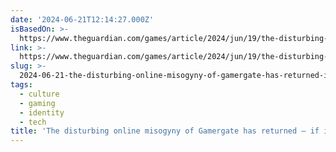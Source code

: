 ```yaml
---
date: '2024-06-21T12:14:27.000Z'
isBasedOn: >-
  https://www.theguardian.com/games/article/2024/jun/19/the-disturbing-online-misogyny-of-gamergate-has-returned-if-it-ever-went-away?CMP=Share_AndroidApp_Other
link: >-
  https://www.theguardian.com/games/article/2024/jun/19/the-disturbing-online-misogyny-of-gamergate-has-returned-if-it-ever-went-away?CMP=Share_AndroidApp_Other
slug: >-
  2024-06-21-the-disturbing-online-misogyny-of-gamergate-has-returned-if-it-ever-went
tags:
  - culture
  - gaming
  - identity
  - tech
title: 'The disturbing online misogyny of Gamergate has returned – if it ever went '
---
```

 
